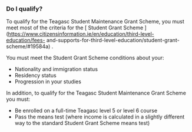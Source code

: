 ###  **Do I qualify?**

To qualify for the Teagasc Student Maintenance Grant Scheme, you must meet
most of the criteria for the [ Student Grant Scheme
](https://www.citizensinformation.ie/en/education/third-level-education/fees-
and-supports-for-third-level-education/student-grant-scheme/#19584a) .

You must meet the Student Grant Scheme conditions about your:

  * Nationality and immigration status 
  * Residency status 
  * Progression in your studies 

In addition, to qualify for the Teagasc Student Maintenance Grant Scheme you
must:

  * Be enrolled on a full-time Teagasc level 5 or level 6 course 
  * Pass the means test (where income is calculated in a slightly different way to the standard Student Grant Scheme means test) 

